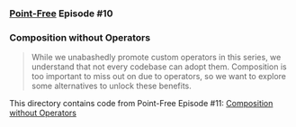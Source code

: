 ### [Point-Free](https://www.pointfree.co) Episode #10

### Composition without Operators

> While we unabashedly promote custom operators in this series, we understand
> that not every codebase can adopt them. Composition is too important to miss
> out on due to operators, so we want to explore some alternatives to unlock
> these benefits.

This directory contains code from Point-Free Episode #11:
[Composition without Operators](https://www.pointfree.co/episodes/ep11-composition-without-operators)
